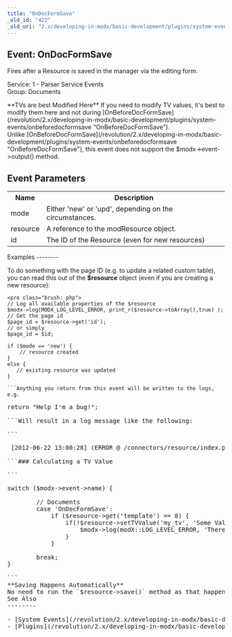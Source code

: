 ```yaml
---
title: "OnDocFormSave"
_old_id: "422"
_old_uri: "2.x/developing-in-modx/basic-development/plugins/system-events/ondocformsave"
---
```


Event: OnDocFormSave
--------------------

Fires after a Resource is saved in the manager via the editing form.

Service: 1 - Parser Service Events   
Group: Documents

<div class="tip">**TVs are best Modified Here**  
If you need to modify TV values, it's best to modify them here and not during [OnBeforeDocFormSave](/revolution/2.x/developing-in-modx/basic-development/plugins/system-events/onbeforedocformsave "OnBeforeDocFormSave").</div>Unlike [OnBeforeDocFormSave](/revolution/2.x/developing-in-modx/basic-development/plugins/system-events/onbeforedocformsave "OnBeforeDocFormSave"), this event does not support the $modx->event->output() method.

Event Parameters
----------------

<table><tbody><tr><th>Name</th><th>Description</th></tr><tr><td>mode</td><td>Either 'new' or 'upd', depending on the circumstances.</td></tr><tr><td>resource</td><td>A reference to the modResource object.</td></tr><tr><td>id</td><td>The ID of the Resource (even for new resources)</td></tr></tbody></table>Examples
--------

To do something with the page ID (e.g. to update a related custom table), you can read this out of the **$resource** object (even if you are creating a new resource):

```
<pre class="brush: php">
// Log all available properties of the $resource
$modx->log(MODX_LOG_LEVEL_ERROR, print_r($resource->toArray(),true) );
// Get the page id
$page_id = $resource->get('id');
// or simply
$page_id = $id;

if ($mode == 'new') {
    // resource created
}
else {
   // existing resource was updated
}

```Anything you return from this event will be written to the logs, e.g.

```
<pre class="brush: php">
return "Help I'm a bug!";

```Will result in a log message like the following:

```
<pre class="brush: php">
 [2012-06-22 13:00:28] (ERROR @ /connectors/resource/index.php) [OnDocFormSave]Help I'm a bug!

```### Calculating a TV Value

```
<pre class="brush: php">
switch ($modx->event->name) {

        // Documents
        case 'OnDocFormSave':
            if ($resource->get('template') == 8) {  
                if(!$resource->setTVValue('my_tv', 'Some Value')) {
                    $modx->log(modX::LOG_LEVEL_ERROR, 'There was a problem setting the TV value.');
                }
            }

        break;
}

```<div class="tip">**Saving Happens Automatically**  
No need to run the `$resource->save()` method as that happens automatically.</div>See Also
--------

- [System Events](/revolution/2.x/developing-in-modx/basic-development/plugins/system-events "System Events")
- [Plugins](/revolution/2.x/developing-in-modx/basic-development/plugins "Plugins")